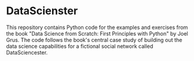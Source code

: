 # DataScienster
This repository contains Python code for the examples and exercises from the book "Data Science from Scratch: First Principles with Python" by Joel Grus. The code follows the book's central case study of building out the data science capabilities for a fictional social network called DataSciencester.
